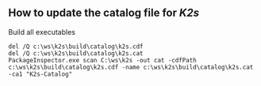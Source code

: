 <!--
SPDX-FileCopyrightText: © 2025 Siemens Healthineers AG
SPDX-License-Identifier: MIT
-->

## How to update the catalog file for *K2s*

Build all executables
``` 
del /Q c:\ws\k2s\build\catalog\k2s.cdf
del /Q c:\ws\k2s\build\catalog\k2s.cat
PackageInspector.exe scan C:\ws\k2s -out cat -cdfPath c:\ws\k2s\build\catalog\k2s.cdf -name c:\ws\k2s\build\catalog\k2s.cat -ca1 "K2s-Catalog"
```